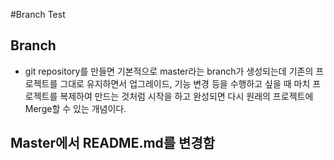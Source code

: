 #Branch Test

## Branch
* git repository를 만들면 기본적으로 master라는 branch가 생성되는데 
 기존의 프로젝트를 그대로 유지하면서 업그레이드, 기능 변경 등을 수행하고 싶을 때
 마치 프로젝트를 복제하여 만드는 것처럼 시작을 하고 완성되면 다시 원래의 프로젝트에
 Merge할 수 있는 개념이다. 

## Master에서 README.md를 변경함
